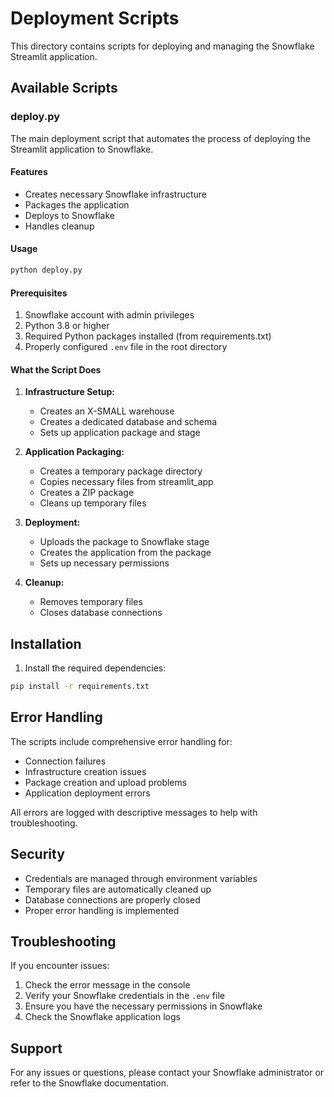 # Deployment Scripts

This directory contains scripts for deploying and managing the Snowflake Streamlit application.

## Available Scripts

### deploy.py

The main deployment script that automates the process of deploying the Streamlit application to Snowflake.

#### Features
- Creates necessary Snowflake infrastructure
- Packages the application
- Deploys to Snowflake
- Handles cleanup

#### Usage
```bash
python deploy.py
```

#### Prerequisites
1. Snowflake account with admin privileges
2. Python 3.8 or higher
3. Required Python packages installed (from requirements.txt)
4. Properly configured `.env` file in the root directory

#### What the Script Does

1. **Infrastructure Setup:**
   - Creates an X-SMALL warehouse
   - Creates a dedicated database and schema
   - Sets up application package and stage

2. **Application Packaging:**
   - Creates a temporary package directory
   - Copies necessary files from streamlit_app
   - Creates a ZIP package
   - Cleans up temporary files

3. **Deployment:**
   - Uploads the package to Snowflake stage
   - Creates the application from the package
   - Sets up necessary permissions

4. **Cleanup:**
   - Removes temporary files
   - Closes database connections

## Installation

1. Install the required dependencies:
```bash
pip install -r requirements.txt
```

## Error Handling

The scripts include comprehensive error handling for:
- Connection failures
- Infrastructure creation issues
- Package creation and upload problems
- Application deployment errors

All errors are logged with descriptive messages to help with troubleshooting.

## Security

- Credentials are managed through environment variables
- Temporary files are automatically cleaned up
- Database connections are properly closed
- Proper error handling is implemented

## Troubleshooting

If you encounter issues:
1. Check the error message in the console
2. Verify your Snowflake credentials in the `.env` file
3. Ensure you have the necessary permissions in Snowflake
4. Check the Snowflake application logs

## Support

For any issues or questions, please contact your Snowflake administrator or refer to the Snowflake documentation. 